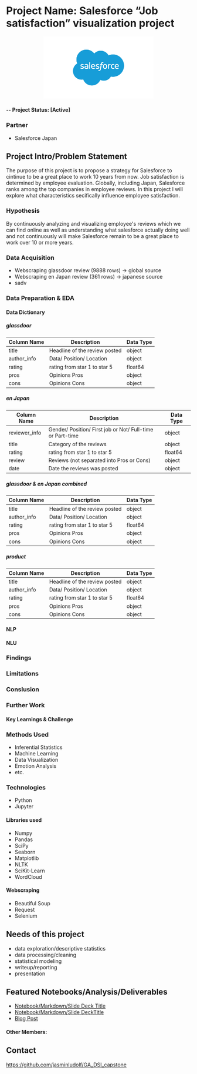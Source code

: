 # Project Name: Salesforce “Job satisfaction” visualization project

<p align="center">
<img src="images/Salesforce-logo.jpg" width="300">
</p>

#### -- Project Status: [Active]

### Partner
* Salesforce Japan

## Project Intro/Problem Statement
The purpose of this project is to propose a strategy for Salesforce to cintinue to be a great place to work 10 years from now. 
Job satisfaction is determined by employee evaluation.
Globally, including Japan, Salesforce ranks among the top companies in employee reviews.
In this project I will explore what characteristics secifically influence employee satisfaction.

### Hypothesis
By continuously analyzing and visualizing employee's reviews which we can find online as well as understanding what salesforce actually doing well and not continuously will make Salesforce remain to be a great place to work over 10 or more years.

### Data Acquisition
* Webscraping glassdoor review (9888 rows) -> global source
* Webscraping en Japan review (361 rows) -> japanese source
* sadv

### Data Preparation & EDA
#### Data Dictionary
##### glassdoor
| Column Name | Description | Data Type | 
| --- | ----------- | --- |
| title | Headline of the review posted | object |
| author_info | Data/ Position/ Location | object |
| rating | rating from star 1 to star 5 | float64 |
| pros | Opinions Pros | object |
| cons | Opinions Cons | object |
##### en Japan
| Column Name | Description | Data Type | 
| --- | --------------------- | --- |
| reviewer_info | Gender/ Position/ First job or Not/ Full-time or Part-time | object |
| title | Category of the reviews | object |
| rating | rating from star 1 to star 5 | float64 |
| review | Reviews (not separated into Pros or Cons) | object |
| date | Date the reviews was posted | object |
##### glassdoor & en Japan combined
| Column Name | Description | Data Type | 
| --- | ----------- | --- |
| title | Headline of the review posted | object |
| author_info | Data/ Position/ Location | object |
| rating | rating from star 1 to star 5 | float64 |
| pros | Opinions Pros | object |
| cons | Opinions Cons | object |
##### product
| Column Name | Description | Data Type | 
| --- | ----------- | --- |
| title | Headline of the review posted | object |
| author_info | Data/ Position/ Location | object |
| rating | rating from star 1 to star 5 | float64 |
| pros | Opinions Pros | object |
| cons | Opinions Cons | object |
#### NLP
#### NLU
### Findings
### Limitations
### Conslusion
### Further Work
#### Key Learnings & Challenge

### Methods Used
* Inferential Statistics
* Machine Learning
* Data Visualization
* Emotion Analysis
* etc.

### Technologies
* Python
* Jupyter

#### Libraries used
* Numpy
* Pandas
* SciPy
* Seaborn
* Matplotlib
* NLTK
* SciKit-Learn
* WordCloud
#### Webscraping
* Beautiful Soup
* Request
* Selenium


## Needs of this project

- data exploration/descriptive statistics
- data processing/cleaning
- statistical modeling
- writeup/reporting
- presentation


## Featured Notebooks/Analysis/Deliverables
* [Notebook/Markdown/Slide Deck Title](link)
* [Notebook/Markdown/Slide DeckTitle](link)
* [Blog Post](link)


#### Other Members:


## Contact
https://github.com/jasminludolf/GA_DSI_capstone

